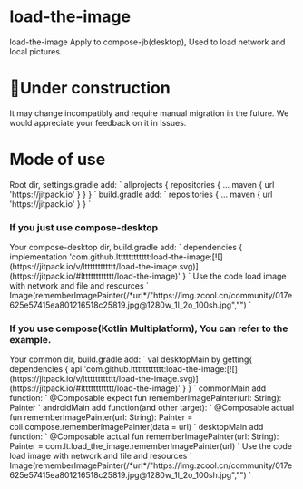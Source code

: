 # load-the-image

load-the-image Apply to compose-jb(desktop), Used to load network and local pictures.
<h1>🚀Under construction</h1>
It may change incompatibly and require manual migration in the future. We would appreciate your feedback on it in Issues.

<h1>Mode of use</h1>
Root dir, settings.gradle add:
`
    allprojects {
		repositories {
			...
			maven { url 'https://jitpack.io' }
		}
	}
`
build.gradle add:
`
    repositories {
    ...
    maven { url 'https://jitpack.io' }
    }
`
<h3>If you just use compose-desktop</h3>
Your compose-desktop dir, build.gradle add:
`
    dependencies {
	    implementation 'com.github.ltttttttttttt:load-the-image:[![](https://jitpack.io/v/ltttttttttttt/load-the-image.svg)](https://jitpack.io/#ltttttttttttt/load-the-image)'
	}
`
Use the code load image with network and file and resources
`
Image(rememberImagePainter(/*url*/"https://img.zcool.cn/community/017e625e57415ea801216518c25819.jpg@1280w_1l_2o_100sh.jpg","")
`
<h3>If you use compose(Kotlin Multiplatform), You can refer to the example.</h3>
Your common dir, build.gradle add:
`
val desktopMain by getting{
    dependencies {
	    api 'com.github.ltttttttttttt:load-the-image:[![](https://jitpack.io/v/ltttttttttttt/load-the-image.svg)](https://jitpack.io/#ltttttttttttt/load-the-image)'
	}
}
`
commonMain add function:
`
@Composable
expect fun rememberImagePainter(url: String): Painter
`
androidMain add function(and other target):
`
@Composable
actual fun rememberImagePainter(url: String): Painter =
    coil.compose.rememberImagePainter(data = url)
`
desktopMain add function:
`
@Composable
actual fun rememberImagePainter(url: String): Painter =
    com.lt.load_the_image.rememberImagePainter(url)
`
Use the code load image with network and file and resources
`
Image(rememberImagePainter(/*url*/"https://img.zcool.cn/community/017e625e57415ea801216518c25819.jpg@1280w_1l_2o_100sh.jpg","")
`